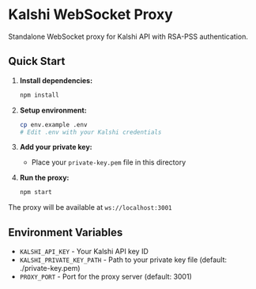# Kalshi WebSocket Proxy

Standalone WebSocket proxy for Kalshi API with RSA-PSS authentication.

## Quick Start

1. **Install dependencies:**
   ```bash
   npm install
   ```

2. **Setup environment:**
   ```bash
   cp env.example .env
   # Edit .env with your Kalshi credentials
   ```

3. **Add your private key:**
   - Place your `private-key.pem` file in this directory

4. **Run the proxy:**
   ```bash
   npm start
   ```

The proxy will be available at `ws://localhost:3001`

## Environment Variables

- `KALSHI_API_KEY` - Your Kalshi API key ID
- `KALSHI_PRIVATE_KEY_PATH` - Path to your private key file (default: ./private-key.pem)
- `PROXY_PORT` - Port for the proxy server (default: 3001)
